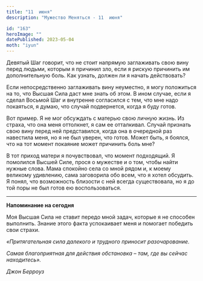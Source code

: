 ```yaml
---
title: "11  июня"
description: "Мужество Меняться - 11  июня"

id: "163"
heroImage: ""
datePublished: 2023-05-04
moth: "iyun"
---
```


Девятый Шаг говорит, что не стоит напрямую заглаживать свою вину перед людьми,
которым я причинил зло, если я рискую причинить им дополнительную боль. Как
узнать, должен ли я начать действовать?

Если непосредственно заглаживать вину неуместно, я могу положиться на то, что
Высшая Сила даст мне знать об этом. В ином случае, если я сделал Восьмой Шаг и
внутренне согласился с тем, что мне надо покаяться, я думаю, что случай
подвернется, когда я буду готов.

Вот пример. Я не мог обсуждать с матерью свою личную жизнь. Из страха, что она
меня оттолкнет, я сам ее отталкивал. Случай признать свою вину перед ней
представился, когда она в очередной раз навестила меня, но я не был уверен,
что готов. Может быть, я боялся, что на тот момент покаяние может причинить
боль мне?

В тот приход матери я почувствовал, что момент подходящий. Я помолился Высшей
Силе, прося о мужестве и о том, чтобы найти нужные слова. Мама спокойно села
со мной рядом и, к моему великому удивлению, сама заговорила обо всем, что я
хотел обсудить. Я понял, что возможность близости с ней всегда существовала,
но я до той поры не был готов ею воспользоваться.

---

**Напоминание на сегодня**

Моя Высшая Сила не ставит передо мной задач, которые я не способен выполнить.
Знание этого факта успокаивает меня и помогает победить свои страхи.

_«Притягательная сила далекого и трудного приносит разочарование._

_Самая благоприятная для действия обстановка – там, где вы сейчас
находитесь»._

_Джон Берроуз_
